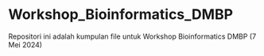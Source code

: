 # Workshop_Bioinformatics_DMBP
Repositori ini adalah kumpulan file untuk Workshop Bioinformatics DMBP (7 Mei 2024)
